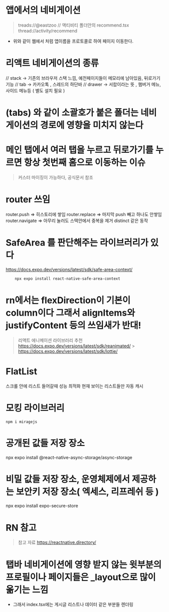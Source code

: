 # 앱에서의 네비게이션

> treads://@eastzoo
> // 액티비티 폴더안의 recommend.tsx
> thread://activity/recommend

- 위와 같이 웹에서 처럼 앱이름을 프로토콜로 하여 페이지 이동한다.

# 리액트 네비게이션의 종류

// stack -> 기존의 브라우저 스택 느낌, 예전페이지들이 메모리에 남아있음, 뒤로가기 기능
// tab -> 카카오톡 , 스레드의 하단바
// drawer -> 서랍이라는 뜻 , 햄버거 메뉴, 사이드 메뉴등 ( 별도 설치 필요 )

# (tabs) 와 같이 소괄호가 붙은 폴더는 네비게이션의 경로에 영향을 미치지 않는다

# 메인 탭에서 여러 탭을 누르고 뒤로가기를 누르면 항상 첫번째 홈으로 이동하는 이슈

> 커스터 마이징이 가능하다, 공식문서 참조

# router 쓰임

router.push => 히스토리에 쌓임
router.replace => 마지막 push 빼고 하나도 안쌓임
router.navigate => 아무리 눌러도 스택안에서 중복을 제거 distinct 같은 동작

# SafeArea 를 판단해주는 라이브러리가 있다

https://docs.expo.dev/versions/latest/sdk/safe-area-context/

```sh
    npx expo install react-native-safe-area-context
```

# rn에서는 flexDirection이 기본이 column이다 그래서 alignItems와 justifyContent 등의 쓰임새가 반대!

> 리액트 에니메이션 라이브러리 추천
> https://docs.expo.dev/versions/latest/sdk/reanimated/ > https://docs.expo.dev/versions/latest/sdk/lottie/

# FlatList

스크롤 안에 리스트 들어갈때 성능 최적화
현재 보이는 리스트들만 자동 캐시

# 모킹 라이브러리

`npm i miragejs`

# 공개된 값들 저장 장소

npx expo install @react-native-async-storage/async-storage

# 비밀 값들 저장 장소, 운영체제에서 제공하는 보안키 저장 장소( 엑세스, 리프레쉬 등 )

npx expo install expo-secure-store

# RN 참고

> 참고 자료
> https://reactnative.directory/

# 탭바 네비게이션에 영향 받지 않는 윗부분의 프로필이나 페이지들은 \_layout으로 많이 옮기는 느낌

- 그래서 index.tsx에는 게시글 리스트나 데이터 같은 부분들 렌더링
